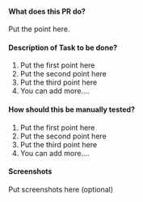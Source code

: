 #### What does this PR do?

Put the point here.

#### Description of Task to be done?

1. Put the first point here
2. Put the second point here
3. Put the third point here
4. You can add more....

#### How should this be manually tested?

1. Put the first point here
2. Put the second point here
3. Put the third point here
4. You can add more....

#### Screenshots

Put screenshots here (optional)
